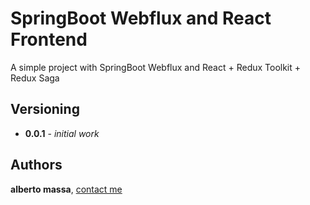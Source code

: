 
# SpringBoot Webflux and React Frontend

A simple project with SpringBoot Webflux and React + Redux Toolkit + Redux Saga

## Versioning

* **0.0.1** - *initial work*

## Authors

**alberto massa**, [contact me](https://www.facebook.com/albertomassa.info)